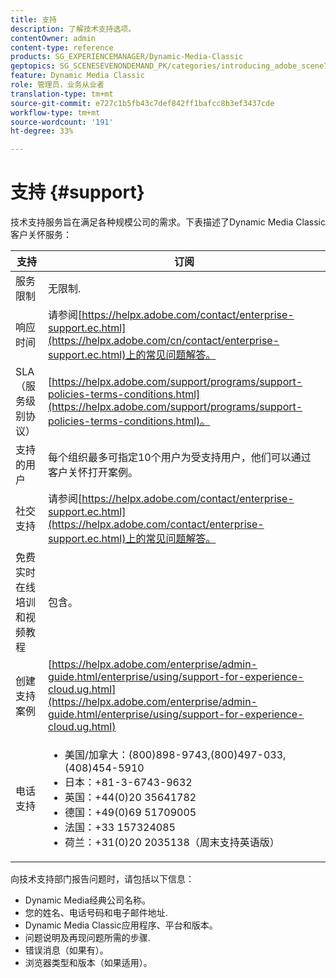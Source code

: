 ```yaml
---
title: 支持
description: 了解技术支持选项。
contentOwner: admin
content-type: reference
products: SG_EXPERIENCEMANAGER/Dynamic-Media-Classic
geptopics: SG_SCENESEVENONDEMAND_PK/categories/introducing_adobe_scene7
feature: Dynamic Media Classic
role: 管理员，业务从业者
translation-type: tm+mt
source-git-commit: e727c1b5fb43c7def842ff1bafcc8b3ef3437cde
workflow-type: tm+mt
source-wordcount: '191'
ht-degree: 33%

---
```



# 支持 {#support}

技术支持服务旨在满足各种规模公司的需求。下表描述了Dynamic Media Classic客户关怀服务：

| 支持 | 订阅 |
|--- |--- |
| 服务限制 | 无限制. |
| 响应时间 | 请参阅[https://helpx.adobe.com/contact/enterprise-support.ec.html](https://helpx.adobe.com/cn/contact/enterprise-support.ec.html)上的常见问题解答。 |
| SLA（服务级别协议） | [https://helpx.adobe.com/support/programs/support-policies-terms-conditions.html](https://helpx.adobe.com/support/programs/support-policies-terms-conditions.html)。 |
| 支持的用户 | 每个组织最多可指定10个用户为受支持用户，他们可以通过客户关怀打开案例。 |
| 社交支持 | 请参阅[https://helpx.adobe.com/contact/enterprise-support.ec.html](https://helpx.adobe.com/contact/enterprise-support.ec.html)上的常见问题解答。 |
| 免费实时在线培训和视频教程 | 包含。 |
| 创建支持案例 | [https://helpx.adobe.com/enterprise/admin-guide.html/enterprise/using/support-for-experience-cloud.ug.html](https://helpx.adobe.com/enterprise/admin-guide.html/enterprise/using/support-for-experience-cloud.ug.html) |
| 电话支持 | <ul><li>美国/加拿大：(800)898-9743,(800)497-033,(408)454-5910 </li> <li>日本：+81-3-6743-9632 </li><li>英国：+44(0)20 35641782</li><li>德国：+49(0)69 51709005</li><li>法国：+33 157324085</li><li>荷兰：+31(0)20 2035138（周末支持英语版）</li></ul> |

向技术支持部门报告问题时，请包括以下信息：

* Dynamic Media经典公司名称。
* 您的姓名、电话号码和电子邮件地址.
* Dynamic Media Classic应用程序、平台和版本。
* 问题说明及再现问题所需的步骤.
* 错误消息（如果有）。
* 浏览器类型和版本（如果适用）。

